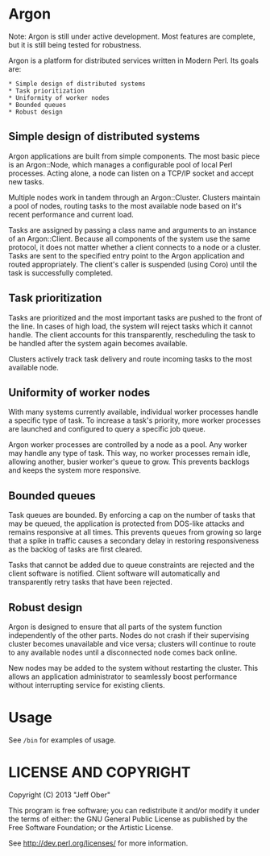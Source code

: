 Argon
=====
Note: Argon is still under active development. Most features are complete, but
it is still being tested for robustness.

Argon is a platform for distributed services written in Modern Perl. Its goals
are:

    * Simple design of distributed systems
    * Task prioritization
    * Uniformity of worker nodes
    * Bounded queues
    * Robust design


Simple design of distributed systems
------------------------------------
Argon applications are built from simple components. The most basic piece is an
Argon::Node, which manages a configurable pool of local Perl processes. Acting
alone, a node can listen on a TCP/IP socket and accept new tasks.

Multiple nodes work in tandem through an Argon::Cluster. Clusters maintain a
pool of nodes, routing tasks to the most available node based on it's recent
performance and current load.

Tasks are assigned by passing a class name and arguments to an instance of an
Argon::Client. Because all components of the system use the same protocol, it
does not matter whether a client connects to a node or a cluster. Tasks are
sent to the specified entry point to the Argon application and routed
appropriately. The client's caller is suspended (using Coro) until the task is
successfully completed.


Task prioritization
---------------------
Tasks are prioritized and the most important tasks are pushed to the front of
the line. In cases of high load, the system will reject tasks which it cannot
handle. The client accounts for this transparently, rescheduling the task to be
handled after the system again becomes available.

Clusters actively track task delivery and route incoming tasks to the most
available node.


Uniformity of worker nodes
--------------------------
With many systems currently available, individual worker processes handle a
specific type of task. To increase a task's priority, more worker processes
are launched and configured to query a specific job queue.

Argon worker processes are controlled by a node as a pool. Any worker may
handle any type of task. This way, no worker processes remain idle, allowing
another, busier worker's queue to grow. This prevents backlogs and keeps the
system more responsive.


Bounded queues
--------------
Task queues are bounded. By enforcing a cap on the number of tasks that may be
queued, the application is protected from DOS-like attacks and remains
responsive at all times. This prevents queues from growing so large that a
spike in traffic causes a secondary delay in restoring responsiveness as the
backlog of tasks are first cleared.

Tasks that cannot be added due to queue constraints are rejected and the client
software is notified. Client software will automatically and transparently
retry tasks that have been rejected.


Robust design
-------------
Argon is designed to ensure that all parts of the system function independently
of the other parts. Nodes do not crash if their supervising cluster becomes
unavailable and vice versa; clusters will continue to route to any available nodes
until a disconnected node comes back online.

New nodes may be added to the system without restarting the cluster. This allows
an application administrator to seamlessly boost performance without
interrupting service for existing clients.

Usage
=====
See `/bin` for examples of usage.

LICENSE AND COPYRIGHT
=====================

Copyright (C) 2013 "Jeff Ober"

This program is free software; you can redistribute it and/or modify it
under the terms of either: the GNU General Public License as published
by the Free Software Foundation; or the Artistic License.

See http://dev.perl.org/licenses/ for more information.
